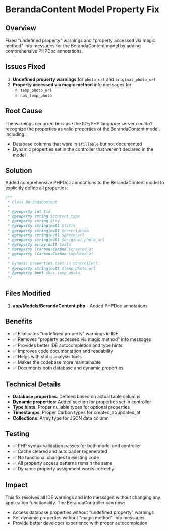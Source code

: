 # BerandaContent Model Property Fix

## Overview

Fixed "undefined property" warnings and "property accessed via magic method" info messages for the BerandaContent model by adding comprehensive PHPDoc annotations.

## Issues Fixed

1. **Undefined property warnings** for `photo_url` and `original_photo_url`
2. **Property accessed via magic method** info messages for:
    - `temp_photo_url`
    - `has_temp_photo`

## Root Cause

The warnings occurred because the IDE/PHP language server couldn't recognize the properties as valid properties of the BerandaContent model, including:

- Database columns that were in `$fillable` but not documented
- Dynamic properties set in the controller that weren't declared in the model

## Solution

Added comprehensive PHPDoc annotations to the BerandaContent model to explicitly define all properties:

```php
/**
 * Class BerandaContent
 *
 * @property int $id
 * @property string $content_type
 * @property string $key
 * @property string|null $title
 * @property string|null $description
 * @property string|null $photo_url
 * @property string|null $original_photo_url
 * @property array|null $data
 * @property \Carbon\Carbon $created_at
 * @property \Carbon\Carbon $updated_at
 *
 * Dynamic properties (set in controller):
 * @property string|null $temp_photo_url
 * @property bool $has_temp_photo
 */
```

## Files Modified

1. **app/Models/BerandaContent.php** - Added PHPDoc annotations

## Benefits

- ✅ Eliminates "undefined property" warnings in IDE
- ✅ Removes "property accessed via magic method" info messages
- ✅ Provides better IDE autocompletion and type hints
- ✅ Improves code documentation and readability
- ✅ Helps with static analysis tools
- ✅ Makes the codebase more maintainable
- ✅ Documents both database and dynamic properties

## Technical Details

- **Database properties**: Defined based on actual table columns
- **Dynamic properties**: Added section for properties set in controller
- **Type hints**: Proper nullable types for optional properties
- **Timestamps**: Proper Carbon types for created_at/updated_at
- **Collections**: Array type for JSON data column

## Testing

- ✅ PHP syntax validation passes for both model and controller
- ✅ Cache cleared and autoloader regenerated
- ✅ No functional changes to existing code
- ✅ All property access patterns remain the same
- ✅ Dynamic property assignment works correctly

## Impact

This fix resolves all IDE warnings and info messages without changing any application functionality. The BerandaController can now:

- Access database properties without "undefined property" warnings
- Set dynamic properties without "magic method" info messages
- Provide better developer experience with proper autocompletion
